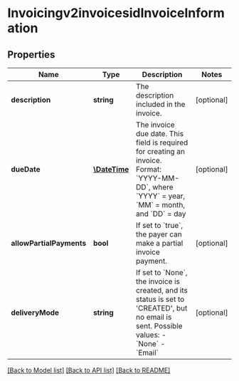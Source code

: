 # Invoicingv2invoicesidInvoiceInformation

## Properties
Name | Type | Description | Notes
------------ | ------------- | ------------- | -------------
**description** | **string** | The description included in the invoice. | [optional] 
**dueDate** | [**\DateTime**](Date.md) | The invoice due date. This field is required for creating an invoice. Format: &#x60;YYYY-MM-DD&#x60;, where &#x60;YYYY&#x60; &#x3D; year, &#x60;MM&#x60; &#x3D; month, and &#x60;DD&#x60; &#x3D; day | [optional] 
**allowPartialPayments** | **bool** | If set to &#x60;true&#x60;, the payer can make a partial invoice payment. | [optional] 
**deliveryMode** | **string** | If set to &#x60;None&#x60;, the invoice is created, and its status is set to &#39;CREATED&#39;, but no email is sent.    Possible values:        - &#x60;None&#x60;   - &#x60;Email&#x60; | [optional] 

[[Back to Model list]](../README.md#documentation-for-models) [[Back to API list]](../README.md#documentation-for-api-endpoints) [[Back to README]](../README.md)


